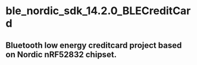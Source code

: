# ble_nordic_sdk_14.2.0_BLECreditCard

## Bluetooth low energy creditcard project based on Nordic nRF52832 chipset.

